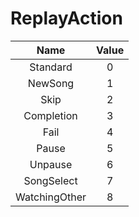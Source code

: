 # ReplayAction

|     Name      | Value |
|     :--:      | :---: |
| Standard      |   0   |
| NewSong       |   1   |
| Skip          |   2   |
| Completion    |   3   |
| Fail          |   4   |
| Pause         |   5   |
| Unpause       |   6   |
| SongSelect    |   7   |
| WatchingOther |   8   |